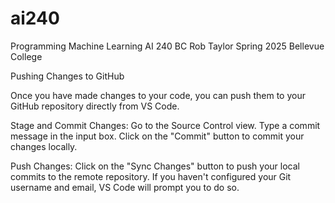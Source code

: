 # ai240
Programming Machine Learning AI 240 BC
Rob Taylor
Spring 2025
Bellevue College

Pushing Changes to GitHub

Once you have made changes to your code, you can push them to your GitHub repository directly from VS Code.

Stage and Commit Changes: Go to the Source Control view. Type a commit message in the input box. Click on the "Commit" button to commit your changes locally.

Push Changes: Click on the "Sync Changes" button to push your local commits to the remote repository. If you haven't configured your Git username and email, VS Code will prompt you to do so.